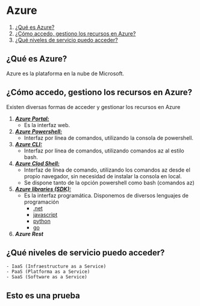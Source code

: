 # Azure  

1. [¿Qué es Azure?](#qué-es-azure)
2. [¿Cómo accedo, gestiono los recursos en Azure?](#cómo-gestiono-los-recursos-en-Azure)
3. [¿Qué niveles de servicio puedo acceder?](#qué-niveles-de-servicio-puedo-acceder)

## ¿Qué es Azure?

Azure es la plataforma en la nube de Microsoft.

## ¿Cómo accedo, gestiono los recursos en Azure?

Existen diversas formas de acceder y gestionar los recursos en Azure
1. [***Azure Portal:***](https://docs.microsoft.com/en-us/azure/developer/python/cloud-development-provisioning#azure-portal)
    - Es la interfaz web.
2. [***Azure Powershell:***](https://docs.microsoft.com/en-us/powershell/azure/?view=azps-5.9.0)
    - Interfaz por línea de comandos, utilizando la consola de powershell.
3. [***Azure CLI:***](https://docs.microsoft.com/en-us/cli/azure/get-started-with-azure-cli)
    - Interfaz por línea de comandos, utilizando comandos az al estilo bash.
4. [***Azure Clod Shell:***](https://docs.microsoft.com/en-us/azure/cloud-shell/overview)
    - Interfaz de línea de comando, utilizando  los comandos az desde el propio navegador, sin necesidad de instalar la consola en local.
    - Se dispone tanto de la opción powershell como bash (comandos az)
5. [***Azure libraries (SDK):***](https://azure.microsoft.com/en-us/downloads/)
    - Es la interfaz programática. Disponemos de diversos lenguajes de programación 
        - [.net](https://docs.microsoft.com/en-us/dotnet/azure/sdk/azure-sdk-for-dotnet)
        - [javascript](https://docs.microsoft.com/en-us/azure/developer/javascript/?view=azure-node-latest)
        - [python](https://docs.microsoft.com/en-us/azure/developer/python/?view=azure-python)        
        - [go](https://aka.ms/azsdk/go/docs)
6. ***Azure Rest***

## ¿Qué niveles de servicio puedo acceder?
    - IaaS (Infraestructure as a Service)
    - PaaS (Platforma as a Service)
    - SaaS (Software as a Service)

## Esto es una prueba
